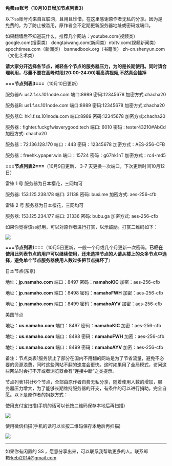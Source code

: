 **免费ss账号（10月10日增加节点列表3）**

以下ss账号均来自互联网，且用且珍惜，在这里感谢原作者无私的分享。因为是免费的，为了防止被滥用，原作者会不定期更新服务器地址或密码或端口。

如果翻墙后不知道玩什么，推荐几个网站：youtube.com(视频类）  google.com(搜索类）  dongtaiwang.com(新闻类）ntdtv.com(视频新闻类）
epochtimes.com（新闻类）
bannedbook.org（书籍类）
zh-cn.shenyun.com（文化艺术类）


**请大家分开选择各节点，减轻各个节点的服务器压力，为的是长期使用。同时请合理利用，尽量不要在高峰时段(20:00-24:00)看高清视频,不然真会挂掉**

**===节点列表3===**（10月10日更新）

服务器A: us2.f.ss.101node.com
端口:8989
密码:12345678
加密方式:chacha20

服务器B: us1.f.ss.101node.com
端口:8989
密码:12345678
加密方式:chacha20

服务器C: hk1.f.ss.101node.com
端口:8989
密码:12345678
加密方式:chacha20


服务器 : fighter.fuckgfwisverygood.tech
端口:  6010
密码 : tester43210#AbCd
加密方式: chacha20

服务器：72.136.128.170 
端口：443 
密码：12345678 
加密方式：AES-256-CFB

服务器：freehk.ypaper.win
端口：15724 
密码：g67hk1nT 
加密方式：rc4-md5

**===节点列表2===**（10月9日更新， 3-7 天更换一次端口，下次更新时间10月12日）

雷锋 1 号 服务器为日本樱花，三网均可

服务器: 153.125.238.178
端口: 31138
密码: busi.me
加密方式: aes-256-cfb

雷锋 2 号 服务器为日本樱花，三网均可

服务器: 153.125.234.177
端口: 31336
密码: bubu.ga
加密方式: aes-256-cfb

如果你觉得该ss好用，可以对原作者进行打赏，以示鼓励。打赏二维码如下：

![](https://raw.githubusercontent.com/Alvin9999/pac2/master/yu1.PNG)


**===节点列表1===**（10月5日更新，一般一个月或几个月更新一次密码。**已经在使用此列表节点的用户可以继续使用，还未选择节点的人请从楼上的众多节点中选择，避免单个节点服务器使用人数过多把节点搞坏了**）

日本节点(东京)

地址：**jp.namaho.com**
端口：8497
密码：**namahoKIC**
加密：aes-256-cfb

地址：**jp.namaho.com**
端口：8498
密码：**namahoFWH**
加密：aes-256-cfb

地址：**jp.namaho.com**
端口：8499
密码：**namahoAYV**
加密：aes-256-cfb

美国节点

地址：**us.namaho.com**
端口：8497
密码：**namahoKIC**
加密：aes-256-cfb

地址：**us.namaho.com**
端口：8498
密码：**namahoFWH**
加密：aes-256-cfb

地址：**us.namaho.com**
端口：8499
密码：**namahoAYV**
加密：aes-256-cfb

备注：节点类表1服务禁止了部分在国内不用翻的网站是为了节省流量，避免不必要的资源浪费，同时这些网站不翻的速度会更快。这时如果用了全局模式，访问这些网站时会打不开或者浏览器会有“连接中断”之类提示。

节点列表1共计6个节点，全部由原作者自费无私分享，随着使用人数的增加，服务器压力增大，为了能够长期维持服务器的开支，有条件的可以进行捐助，完全自愿。以下是原作者的捐款方式：

使用支付宝扫描(手机的话可以长按二维码保存本地后再扫描)

![](https://raw.githubusercontent.com/Alvin9999/pac2/master/支付11.jpg)


使用微信扫描(手机的话可以长按二维码保存本地后再扫描)

![](https://raw.githubusercontent.com/Alvin9999/pac2/master/支付22.png)



***

如果你有闲置的 SS ，愿意分享出来，可以联系我帮助更多的人。联系邮箱:kebi2014@gmail.com



